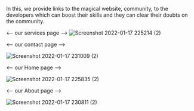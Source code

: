 
In this, we provide links to the magical website, community, to the developers which can boost their skills and they can clear their doubts on the community.

<-- our services page -->
![Screenshot 2022-01-17 225214 (2)](https://user-images.githubusercontent.com/77235457/153709251-eaddcd04-eec2-4319-967c-d0b595e90401.png)

<-- our contact page -->

![Screenshot 2022-01-17 231009 (2)](https://user-images.githubusercontent.com/77235457/153709342-e076d946-34ad-4dc5-b549-f9b835d59e7f.png)

<-- our Home page -->

![Screenshot 2022-01-17 225835 (2)](https://user-images.githubusercontent.com/77235457/153709378-47fbd8a1-9f42-4784-b3bf-66711c2cd041.png)

<-- our About page -->

![Screenshot 2022-01-17 230811 (2)](https://user-images.githubusercontent.com/77235457/153709462-90abef1f-3fd0-4ebc-8ff9-2bba5791f163.png)
